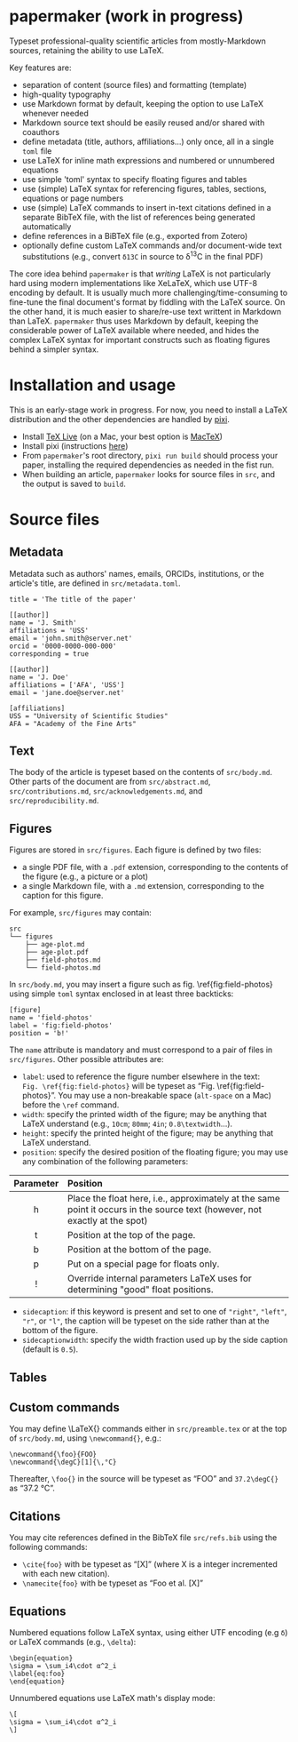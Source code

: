 # papermaker (work in progress)

Typeset professional-quality scientific articles from mostly-Markdown sources, retaining the ability to use LaTeX.

Key features are:

- separation of content (source files) and formatting (template)
- high-quality typography
- use Markdown format by default, keeping the option to use LaTeX whenever needed
- Markdown source text should be easily reused and/or shared with coauthors
- define metadata (title, authors, affiliations...) only once, all in a single `toml` file
- use LaTeX for inline math expressions and numbered or unnumbered equations
- use simple 'toml' syntax to specify floating figures and tables
- use (simple) LaTeX syntax for referencing figures, tables, sections, equations or page numbers
- use (simple) LaTeX commands to insert in-text citations defined in a separate BibTeX file, with the list of references being generated automatically
- define references in a BiBTeX file (e.g., exported from Zotero)
- optionally define custom LaTeX commands and/or document-wide text substitutions (e.g., convert `δ13C` in source to δ<sup>13</sup>C in the final PDF)

The core idea behind `papermaker` is that *writing* LaTeX is not particularly hard using modern implementations like XeLaTeX, which use UTF-8 encoding by default. It is usually much more challenging/time-consuming to fine-tune the final document's format by fiddling with the LaTeX source. On the other hand, it is much easier to share/re-use text writtent in Markdown than LaTeX. `papermaker` thus uses Markdown by default, keeping the considerable power of LaTeX available where needed, and hides the complex LaTeX syntax for important constructs such as floating figures behind a simpler syntax.

# Installation and usage

This is an early-stage work in progress. For now, you need to install a LaTeX distribution and the other dependencies are handled by [pixi](https://pixi.sh).

* Install [TeX Live](https://www.tug.org/svn/texlive) (on a Mac, your best option is [MacTeX](http://www.tug.org/mactex))
* Install pixi (instructions [here](https://pixi.sh))
* From `papermaker`'s root directory, `pixi run build` should process your paper, installing the required dependencies as needed in the fist run.
* When building an article, `papermaker` looks for source files in `src`, and the output is saved to `build`.

# Source files

## Metadata

Metadata such as authors' names, emails, ORCIDs, institutions, or the article's title, are defined in `src/metadata.toml`.

```
title = 'The title of the paper'

[[author]]
name = 'J. Smith'
affiliations = 'USS'
email = 'john.smith@server.net'
orcid = '0000-0000-000-000'
corresponding = true

[[author]]
name = 'J. Doe'
affiliations = ['AFA', 'USS']
email = 'jane.doe@server.net'

[affiliations]
USS = "University of Scientific Studies"
AFA = "Academy of the Fine Arts"
```

## Text

The body of the article is typeset based on the contents of `src/body.md`.
Other parts of the document are from `src/abstract.md`,  `src/contributions.md`,  `src/acknowledgements.md`, and  `src/reproducibility.md`.

## Figures

Figures are stored in `src/figures`. Each figure is defined by two files:

- a single PDF file, with a `.pdf` extension, corresponding to the contents of the figure (e.g., a picture or a plot)
- a single Markdown file, with a `.md` extension, corresponding to the caption for this figure.

For example, `src/figures` may contain:

```
src
└── figures
    ├── age-plot.md
    ├── age-plot.pdf
    ├── field-photos.md
    └── field-photos.md
```

In `src/body.md`, you may insert a figure such as fig. \ref{fig:field-photos} using simple `toml` syntax enclosed in at least three backticks:

```
[figure]
name = 'field-photos'
label = 'fig:field-photos'
position = 'b!'
```

The `name` attribute is mandatory and must correspond to a pair of files in `src/figures`.
Other possible attributes are:

- `label`: used to reference the figure number elsewhere in the text: `Fig. \ref{fig:field-photos}` will be typeset as “Fig. \ref{fig:field-photos}”. You may use a non-breakable space (`alt-space` on a Mac) before the `\ref` command.
- `width`: specify the printed width of the figure; may be anything that LaTeX understand (e.g., `10cm`; `80mm`; `4in`; `0.8\textwidth`...).
- `height`: specify the printed height of the figure; may be anything that LaTeX understand.
- `position`: specify the desired position of the floating figure; you may use any combination of the following parameters:


| Parameter | Position |
|:---------:|:---------|
| h         | Place the float here, i.e., approximately at the same point it occurs in the source text (however, not exactly at the spot) |
| t         | Position at the top of the page. |
| b         | Position at the bottom of the page. |
| p         | Put on a special page for floats only. |
| !         | Override internal parameters LaTeX uses for determining "good" float positions. |

- `sidecaption`: if this keyword is present and set to one of `"right"`, `"left"`, `"r"`, or `"l"`, the caption will be typeset on the side rather than at the bottom of the figure.
- `sidecaptionwidth`: specify the width fraction used up by the side caption (default is `0.5`).

## Tables

## Custom commands

You may define \LaTeX{} commands either in `src/preamble.tex`  or at the top of `src/body.md`,  using `\newcommand{}`, e.g.:

```
\newcommand{\foo}{FOO}
\newcommand{\degC}[1]{\,°C}
```

Thereafter, `\foo{}` in the source will be typeset as “FOO” and `37.2\degC{}` as “37.2 °C”.

## Citations

You may cite references defined in the BibTeX file `src/refs.bib` using the following commands:

- `\cite{foo}` with be typeset as “[X]” (where X is a integer incremented with each new citation).
- `\namecite{foo}` with be typeset as “Foo et al. [X]”

## Equations

Numbered equations follow LaTeX syntax, using either UTF encoding (e.g `δ`) or LaTeX commands (e.g., `\delta`):

```
\begin{equation}
\sigma = \sum_i4\cdot α^2_i
\label{eq:foo}
\end{equation}
```

Unnumbered equations use LaTeX math's display mode:

```
\[
\sigma = \sum_i4\cdot α^2_i
\]
```
